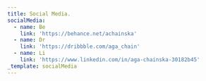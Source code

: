 ```yaml
---
title: Social Media.
socialMedia:
  - name: Be
    link: 'https://behance.net/achainska'
  - name: Dr
    link: 'https://dribbble.com/aga_chain'
  - name: Li
    link: 'https://www.linkedin.com/in/aga-chainska-30182b45'
_template: socialMedia
---
```


